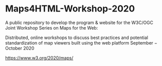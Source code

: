 # Maps4HTML-Workshop-2020

A public repository to develop the program & website for the
W3C/OGC Joint Workshop Series on Maps for the Web:

Distributed, online workshops to discuss best practices and potential standardization of map viewers built using the web platform
September − October 2020

https://www.w3.org/2020/maps/
